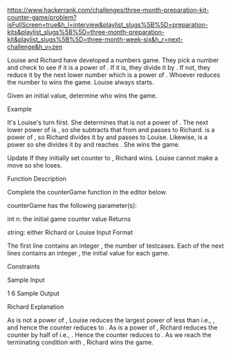 https://www.hackerrank.com/challenges/three-month-preparation-kit-counter-game/problem?isFullScreen=true&h_l=interview&playlist_slugs%5B%5D=preparation-kits&playlist_slugs%5B%5D=three-month-preparation-kit&playlist_slugs%5B%5D=three-month-week-six&h_r=next-challenge&h_v=zen

Louise and Richard have developed a numbers game. They pick a number and check to see if it is a power of . If it is, they divide it by . If not, they reduce it by the next lower number which is a power of . Whoever reduces the number to wins the game. Louise always starts.

Given an initial value, determine who wins the game.

Example

It's Louise's turn first. She determines that is not a power of . The next lower power of is , so she subtracts that from and passes to Richard. is a power of , so Richard divides it by and passes to Louise. Likewise, is a power so she divides it by and reaches . She wins the game.

Update If they initially set counter to , Richard wins. Louise cannot make a move so she loses.

Function Description

Complete the counterGame function in the editor below.

counterGame has the following parameter(s):

int n: the initial game counter value
Returns

string: either Richard or Louise
Input Format

The first line contains an integer , the number of testcases.
Each of the next lines contains an integer , the initial value for each game.

Constraints

Sample Input

1
6
Sample Output

Richard
Explanation

As is not a power of , Louise reduces the largest power of less than i.e., , and hence the counter reduces to .
As is a power of , Richard reduces the counter by half of i.e., . Hence the counter reduces to .
As we reach the terminating condition with , Richard wins the game.
